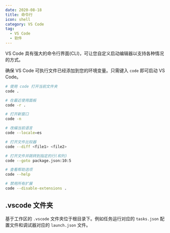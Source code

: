 ```yaml
---
date: 2020-08-18
title: 命令行
icon: shell
category: VS Code
tag:
  - VS Code
  - 软件
---
```


VS Code 具有强大的命令行界面(CLI)，可让您自定义启动编辑器以支持各种情况的方式。

确保 VS Code 可执行文件已经添加到您的环境变量。只需键入 `code` 即可启动 VS Code。

```sh
# 使用 code 打开当前文件夹
code .

# 在最近使用面板
code -r .

# 打开新窗口
code -n

# 改编当前语言
code --locale=es

# 打开文件比较器
code --diff <file1> <file2>

# 打开文件并跳转到指定的行(和列)
code --goto package.json:10:5

# 查看帮助选项
code --help

# 禁用所有扩展
code --disable-extensions .
```

## .vscode 文件夹

基于工作区的 `.vscode` 文件夹位于根目录下。例如任务运行对应的 `tasks.json` 配置文件和调试器对应的 `launch.json` 文件。
